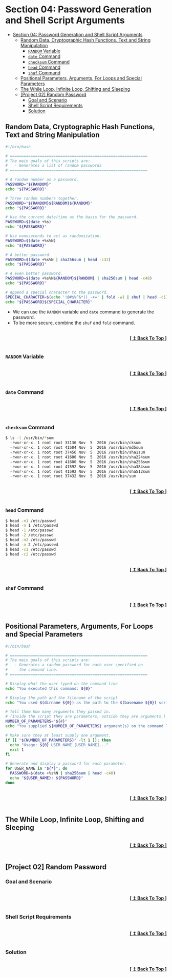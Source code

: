 # Section 04: Password Generation and Shell Script Arguments

- [Section 04: Password Generation and Shell Script Arguments](#section-04-password-generation-and-shell-script-arguments)
  - [Random Data, Cryptographic Hash Functions, Text and String Manipulation](#random-data-cryptographic-hash-functions-text-and-string-manipulation)
    - [`RANDOM` Variable](#random-variable)
    - [`date` Command](#date-command)
    - [`checksum` Command](#checksum-command)
    - [`head` Command](#head-command)
    - [`shuf` Command](#shuf-command)
  - [Positional Parameters, Arguments, For Loops and Special Parameters](#positional-parameters-arguments-for-loops-and-special-parameters)
  - [The While Loop, Infinite Loop, Shifting and Sleeping](#the-while-loop-infinite-loop-shifting-and-sleeping)
  - [[Project 02] Random Password](#project-02-random-password)
    - [Goal and Scenario](#goal-and-scenario)
    - [Shell Script Requirements](#shell-script-requirements)
    - [Solution](#solution)

## Random Data, Cryptographic Hash Functions, Text and String Manipulation

```bash
#!/bin/bash

# ============================================================
# The main goals of this scripts are:
#   - Generates a list of random passwords
# ============================================================

# A random number as a password.
PASSWORD="${RANDOM}"
echo "${PASSWORD}"

# Three random numbers together.
PASSWORD="${RANDOM}${RANDOM}${RANDOM}"
echo "${PASSWORD}"

# Use the current date/time as the basis for the password.
PASSWORD=$(date +%s)
echo "${PASSWORD}"

# Use nanoseconds to act as randomization.
PASSWORD=$(date +%s%N)
echo "${PASSWORD}"

# A better password.
PASSWORD=$(date +%s%N | sha256sum | head -c32)
echo "${PASSWORD}"

# A even better password.
PASSWORD=$(date +%s%N${RANDOM}${RANDOM} | sha256sum | head -c48)
echo "${PASSWORD}"

# Append a special character to the password.
SPECIAL_CHARACTER=$(echo '!@#$%^&*()_-+=' | fold -w1 | shuf | head -c1)
echo "${PASSWORD}${SPECIAL_CHARACTER}"
```

- We can use the `RANDOM` variable and `date` command to generate the password.
- To be more secure, combine the `shuf` and `fold` command.

<br/>
<div align="right">
  <b><a href="#section-04-password-generation-and-shell-script-arguments">[ ↥ Back To Top ]</a></b>
</div>
<br/>

### `RANDOM` Variable

<br/>
<div align="right">
  <b><a href="#section-04-password-generation-and-shell-script-arguments">[ ↥ Back To Top ]</a></b>
</div>
<br/>

### `date` Command

<br/>
<div align="right">
  <b><a href="#section-04-password-generation-and-shell-script-arguments">[ ↥ Back To Top ]</a></b>
</div>
<br/>

### `checksum` Command

```bash
$ ls -l /usr/bin/*sum
  -rwxr-xr-x. 1 root root 33136 Nov  5  2016 /usr/bin/cksum
  -rwxr-xr-x. 1 root root 41504 Nov  5  2016 /usr/bin/md5sum
  -rwxr-xr-x. 1 root root 37456 Nov  5  2016 /usr/bin/sha1sum
  -rwxr-xr-x. 1 root root 41600 Nov  5  2016 /usr/bin/sha224sum
  -rwxr-xr-x. 1 root root 41600 Nov  5  2016 /usr/bin/sha256sum
  -rwxr-xr-x. 1 root root 41592 Nov  5  2016 /usr/bin/sha384sum
  -rwxr-xr-x. 1 root root 41592 Nov  5  2016 /usr/bin/sha512sum
  -rwxr-xr-x. 1 root root 37432 Nov  5  2016 /usr/bin/sum
```

<br/>
<div align="right">
  <b><a href="#section-04-password-generation-and-shell-script-arguments">[ ↥ Back To Top ]</a></b>
</div>
<br/>

### `head` Command

```bash
$ head -n1 /etc/passwd
$ head -n 1 /etc/passwd
$ head -1 /etc/passwd
$ head -2 /etc/passwd
$ head -n2 /etc/passwd
$ head -n 2 /etc/passwd
$ head -c1 /etc/passwd
$ head -c2 /etc/passwd
```

<br/>
<div align="right">
  <b><a href="#section-04-password-generation-and-shell-script-arguments">[ ↥ Back To Top ]</a></b>
</div>
<br/>

### `shuf` Command

<br/>
<div align="right">
  <b><a href="#section-04-password-generation-and-shell-script-arguments">[ ↥ Back To Top ]</a></b>
</div>
<br/>

## Positional Parameters, Arguments, For Loops and Special Parameters

```bash
#!/bin/bash

# ============================================================
# The main goals of this scripts are:
#   - Generates a random password for each user specified on
#     the command line.
# ============================================================

# Display what the user typed on the command line
echo "You executed this command: ${0}"

# Display the path and the filename of the script
echo "You used $(dirname ${0}) as the path to the $(basename ${0}) script."

# Tell them how many arguments they passed in.
# (Inside the script they are parameters, outside they are arguments.)
NUMBER_OF_PARAMETERS="${#}"
echo "You supplied ${NUMBER_OF_PARAMETERS} argument(s) on the command line."

# Make sure they at least supply one argument.
if [[ "${NUMBER_OF_PARAMETERS}" -lt 1 ]]; then
  echo "Usage: ${0} USER_NAME [USER_NAME]..."
  exit 1
fi

# Generate and display a password for each parameter.
for USER_NAME in "${*}"; do
  PASSWORD=$(date +%s%N | sha256sum | head -c48)
  echo "${USER_NAME}: ${PASSWORD}"
done
```

<br/>
<div align="right">
  <b><a href="#section-04-password-generation-and-shell-script-arguments">[ ↥ Back To Top ]</a></b>
</div>
<br/>

## The While Loop, Infinite Loop, Shifting and Sleeping

<br/>
<div align="right">
  <b><a href="#section-04-password-generation-and-shell-script-arguments">[ ↥ Back To Top ]</a></b>
</div>
<br/>

## [Project 02] Random Password

### Goal and Scenario

<br/>
<div align="right">
  <b><a href="#section-04-password-generation-and-shell-script-arguments">[ ↥ Back To Top ]</a></b>
</div>
<br/>

### Shell Script Requirements

<br/>
<div align="right">
  <b><a href="#section-04-password-generation-and-shell-script-arguments">[ ↥ Back To Top ]</a></b>
</div>
<br/>

### Solution

<br/>
<div align="right">
  <b><a href="#section-04-password-generation-and-shell-script-arguments">[ ↥ Back To Top ]</a></b>
</div>
<br/>